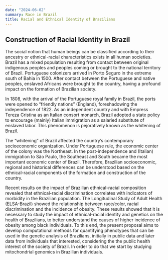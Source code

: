 ```yaml
---
date: "2024-06-02"
summary: Race in Brazil
title: Racial and Ethnical Identity of Brazilians
---
```


## Construction of Racial Identity in Brazil

The social notion that human beings can be classified according to their ancestry or ethnical-racial characteristics exists in all human societies. Brazil has a mixed population resulting from contact between original indigenous peoples and peoples coming or brought to the national territory of Brazil. Portuguese colonizers arrived in Porto Seguro in the extreme south of Bahia in 1500. After contact between the Portuguese and native peoples, enslaved Africans were brought to the country, having a profound impact on the formation of Brazilian society. 

In 1808, with the arrival of the Portuguese royal family in Brazil, the ports were opened to “friendly nations” (England), foreshadowing the independence of 1822. As an independent country and with Empress Tereza Cristina as an Italian consort monarch, Brazil adopted a state policy to encourage (mainly) Italian immigration as a salaried substitute of enslaved labor. This phenomenon is pejoratively known as the whitening of Brazil.

The “whitening” of Brazil affected the country’s contemporary socioeconomic organization. Under Portuguese rule, the economic center of the colony was the Northeast. In the post-independence and (Italian) immigration to São Paulo, the Southeast and South became the most important economic center of Brazil. Therefore, Brazilian socioeconomic, regional and historical differences can be understood based on the ethnical-racial components of the formation and construction of the country.

Recent results on the impact of Brazilian ethnical-racial composition revealed that ethnical-racial discrimination correlates with indicators of morbidity in the Brazilian population. The Longitudinal Study of Adult Health (ELSA-Brazil) showed the relationship between race/color, racial discrimination and the incidence of obesity. These results showed that it is necessary to study the impact of ethnical-racial identity and genetics on the health of Brazilians, to better understand the causes of higher incidence of obesity among black individuals. To this end, the present proposal aims to develop computational methods for quantifying phenotypes that can be used in the genetic analysis of Brazilians, initially in public data and later data from individuals that interested, considering the the public health interest of the society of Brazil. In order to do that we start by studying mitochondrial genomics in Brazilian individuals.


